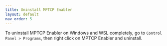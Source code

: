 ```yaml
---
title: Uninstall MPTCP Enabler
layout: default
nav_order: 5
---
```


To uninstall MPTCP Enabler on Windows and WSL completely, go to `Control Panel > Programs`, then right click on MPTCP Enabler and uninstall.